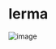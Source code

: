# lerma
![image](https://user-images.githubusercontent.com/113677961/190662351-0e31eae4-1876-40ff-9e22-c4bfb080592e.png)
